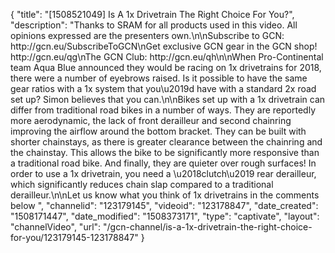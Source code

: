 {
    "title": "[1508521049] Is A 1x Drivetrain The Right Choice For You?",
    "description": "Thanks to SRAM for all products used in this video. All opinions expressed are the presenters own.\n\nSubscribe to GCN: http:\/\/gcn.eu\/SubscribeToGCN\nGet exclusive GCN gear in the GCN shop! http:\/\/gcn.eu\/qg\nThe GCN Club: http:\/\/gcn.eu\/qh\n\nWhen Pro-Continental team Aqua Blue announced they would be racing on 1x drivetrains for 2018, there were a number of eyebrows raised. Is it possible to have the same gear ratios with a 1x system that you\u2019d have with a standard 2x road set up? Simon believes that you can.\n\nBikes set up with a 1x drivetrain can differ from traditional road bikes in a number of ways. They are reportedly more aerodynamic, the lack of front derailleur and second chainring improving the airflow around the bottom bracket. They can be built with shorter chainstays, as there is greater clearance between the chainring and the chainstay. This allows the bike to be significantly more responsive than a traditional road bike. And finally, they are quieter over rough surfaces! In order to use a 1x drivetrain, you need a \u2018clutch\u2019 rear derailleur, which significantly reduces chain slap compared to a traditional derailleur.\n\nLet us know what you think of 1x drivetrains in the comments below ",
    "channelid": "123179145",
    "videoid": "123178847",
    "date_created": "1508171447",
    "date_modified": "1508373171",
    "type": "captivate",
    "layout": "channelVideo",
    "url": "\/gcn-channel\/is-a-1x-drivetrain-the-right-choice-for-you\/123179145-123178847"
}